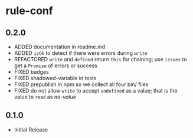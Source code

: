 # rule-conf

## 0.2.0

- ADDED documentation in readme.md
- ADDED `isOk` to detect if there were errors during `write`
- REFACTORED `write` and `defined` return `this` for chaining; use `issues` to get a `Promise` of errors or success
- FIXED badges
- FIXED shadowed-variable in tests
- FIXED prepublish in npm so we collect all four bin/ files
- FIXED do not allow `write` to accept `undefined` as a value; that is the value to `read` as _no-value_

## 0.1.0

- Initial Release
